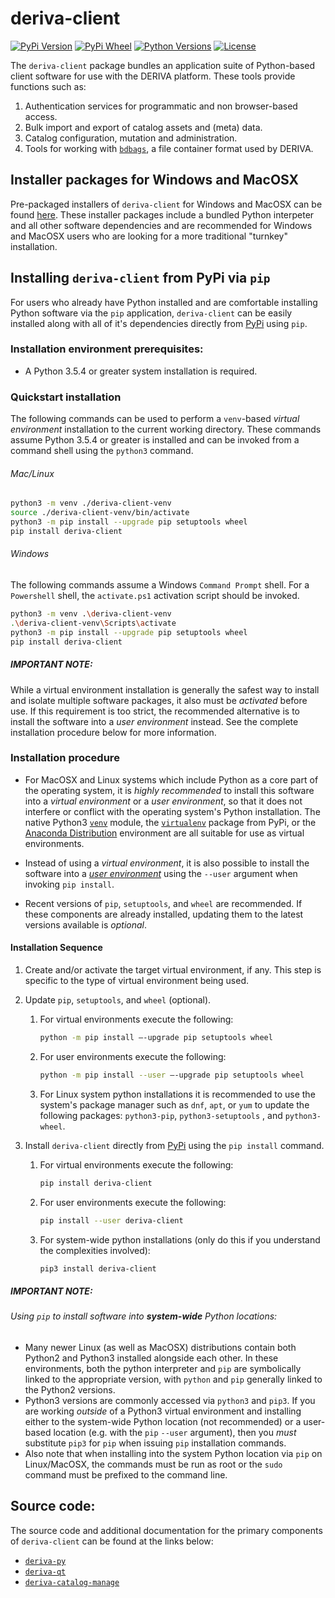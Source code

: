 # deriva-client
[![PyPi Version](https://img.shields.io/pypi/v/deriva-client.svg)](https://pypi.python.org/pypi/deriva-client)
[![PyPi Wheel](https://img.shields.io/pypi/wheel/deriva-client.svg)](https://pypi.python.org/pypi/deriva-client)
[![Python Versions](https://img.shields.io/pypi/pyversions/deriva-client.svg)](https://pypi.python.org/pypi/deriva-client)
[![License](https://img.shields.io/pypi/l/deriva-client.svg)](https://www.gnu.org/licenses/gpl-3.0)

The `deriva-client` package bundles an application suite of Python-based 
client software for use with the DERIVA platform. These tools provide functions such as:
1. Authentication services for programmatic and non browser-based access.
2. Bulk import and export of catalog assets and (meta) data.
3. Catalog configuration, mutation and administration.
4. Tools for working with [`bdbags`](https://github.com/fair-research/bdbag), 
a file container format used by DERIVA.


## Installer packages for Windows and MacOSX
Pre-packaged installers of `deriva-client` for Windows and MacOSX can be 
found [here](https://github.com/informatics-isi-edu/deriva-client-bundle/releases). 
These installer packages include a bundled Python interpeter and all 
other software dependencies and are recommended for Windows and MacOSX 
users who are looking for a more traditional "turnkey" installation.  

## Installing `deriva-client` from PyPi via `pip`
For users who already have Python installed and are comfortable installing 
Python software via the `pip` application, `deriva-client` can be easily 
installed along with all of it's dependencies directly from 
[PyPi](https://pypi.org/project/deriva-client) using `pip`.

### Installation environment prerequisites:

* A Python 3.5.4 or greater system installation is required. 

### Quickstart installation

The following commands can be used to perform a `venv`-based _virtual 
environment_ installation to the current working directory. These commands 
assume Python 3.5.4 or greater is installed and can be invoked from a 
command shell using the `python3` command. 

###### Mac/Linux
```sh
python3 -m venv ./deriva-client-venv
source ./deriva-client-venv/bin/activate
python3 -m pip install --upgrade pip setuptools wheel
pip install deriva-client
```

###### Windows
The following commands assume a Windows `Command Prompt` shell. For a 
`Powershell` shell, the `activate.ps1` activation script should be invoked.
```sh
python3 -m venv .\deriva-client-venv
.\deriva-client-venv\Scripts\activate
python3 -m pip install --upgrade pip setuptools wheel
pip install deriva-client
```

##### IMPORTANT NOTE:  
While a virtual environment installation is generally the safest way to 
install and isolate multiple software packages, it also must be 
_activated_ before use. If this requirement is too strict, the 
recommended alternative is to install the software into a 
_user environment_ instead. See the complete installation procedure 
below for more information.


### Installation procedure

* For MacOSX and Linux systems which include Python as a core part of the
operating system, it is _highly recommended_ to install this software
into a _virtual environment_ or a _user environment_, so that it does not interfere or conflict
with the operating system's Python installation. The native Python3
[`venv`](https://docs.python.org/3/tutorial/venv.html) module, the 
[`virtualenv`](https://packaging.python.org/guides/installing-using-pip-and-virtualenv/) 
package from PyPi, or the [Anaconda Distribution](https://www.anaconda.com/distribution/)
environment are all suitable for use as virtual environments.  

* Instead of using a _virtual environment_, it is also possible to 
install the software into a [_user environment_](https://pip.pypa.io/en/stable/user_guide/#user-installs) 
using the `--user` argument when invoking `pip install`.  

* Recent versions of `pip`, `setuptools`, and `wheel` are recommended. 
If these components are already installed, updating them to the latest 
versions available is _optional_.

#### Installation Sequence

1. Create and/or activate the target virtual environment, if any. 
This step is specific to the type of virtual environment being used.

2. Update `pip`, `setuptools`, and `wheel` (optional).

    1. For virtual environments execute the following:
        ```sh
        python -m pip install –-upgrade pip setuptools wheel
        ```
    2. For user environments execute the following:
        ```sh
        python -m pip install --user –-upgrade pip setuptools wheel
        ```
    3. For Linux system python installations it is recommended to use the 
    system's package manager such as `dnf`, `apt`, or `yum` to update 
    the following packages: `python3-pip`, `python3-setuptools` , and `python3-wheel`.

3. Install `deriva-client` directly from [PyPi](https://pypi.org/project/deriva-client) 
using the `pip install` command.
    1. For virtual environments execute the following:
        ```sh
        pip install deriva-client
        ```
    2. For user environments execute the following:
        ```sh
        pip install --user deriva-client
        ```
    3. For system-wide python installations (only do this if you 
        understand the complexities involved):
        ```sh
        pip3 install deriva-client
        ```
##### IMPORTANT NOTE: 

###### Using `pip` to install software into __system-wide__ Python locations:

* Many newer Linux (as well as MacOSX) distributions contain both Python2
and Python3 installed alongside each other. In these environments, both
the python interpreter and `pip` are symbolically linked to the appropriate version,
with `python` and `pip` generally linked to the Python2 versions.
* Python3 versions are commonly accessed via `python3` and `pip3`.
If you are working _outside_ of a Python3 virtual environment and installing
either to the system-wide Python location (not recommended) or a user-based
location (e.g. with the `pip` `--user` argument), then you _must_
substitute `pip3` for `pip` when issuing `pip` installation commands.
* Also note that when installing into the system Python location via
`pip` on Linux/MacOSX, the commands must be run as root or the  `sudo`
command must be prefixed to the command line.
    
## Source code: 
The source code and additional documentation for the primary components of `deriva-client` can be found at the links below: 
* [`deriva-py`](https://github.com/informatics-isi-edu/deriva-py)
* [`deriva-qt`](https://github.com/informatics-isi-edu/deriva-qt)
* [`deriva-catalog-manage`](https://github.com/informatics-isi-edu/deriva-catalog-manage)
